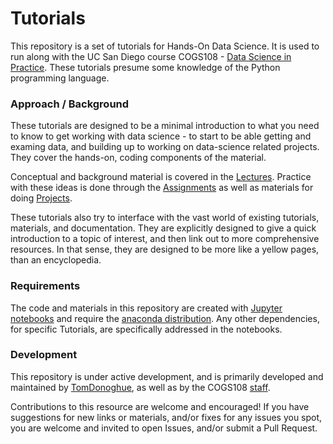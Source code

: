 # Tutorials

This repository is a set of tutorials for Hands-On Data Science. It is used to run along with the UC San Diego course COGS108 - [Data Science in Practice](https://github.com/COGS108/Overview). These tutorials presume some knowledge of the Python programming language. 

### Approach / Background

These tutorials are designed to be a minimal introduction to what you need to know to get working with data science - to start to be able getting and examing data, and building up to working on data-science related projects. They cover the hands-on, coding components of the material. 

Conceptual and background material is covered in the [Lectures](https://github.com/COGS108/Lectures). Practice with these ideas is done through the [Assignments](https://github.com/COGS108/Assignments) as well as materials for doing [Projects](https://github.com/COGS108/Projects).

These tutorials also try to interface with the vast world of existing tutorials, materials, and documentation. They are explicitly designed to give a quick introduction to a topic of interest, and then link out to more comprehensive resources. In that sense, they are designed to be more like a yellow pages, than an encyclopedia. 

### Requirements

The code and materials in this repository are created with [Jupyter notebooks](http://jupyter.org) and require the [anaconda distribution](https://www.anaconda.com/download/). Any other dependencies, for specific Tutorials, are specifically addressed in the notebooks. 

### Development

This repository is under active development, and is primarily developed and maintained by [TomDonoghue](https://github.com/TomDonoghue/), as well as by the COGS108 [staff](https://github.com/COGS108/Overview/blob/master/CONTRIBUTORS.md).

Contributions to this resource are welcome and encouraged! If you have suggestions for new links or materials, and/or fixes for any issues you spot, you are welcome and invited to open Issues, and/or submit a Pull Request. 
